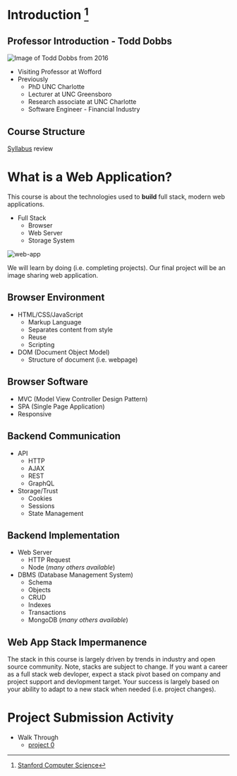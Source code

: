 # Introduction [^1]

## Professor Introduction - Todd Dobbs

![Image of Todd Dobbs from 2016](https://github.com/btdobbs/WA/blob/main/Topic/images/btd.jpg)

* Visiting Professor at Wofford
* Previously
  * PhD UNC Charlotte
  * Lecturer at UNC Greensboro
  * Research associate at UNC Charlotte
  * Software Engineer - Financial Industry

## Course Structure

[Syllabus](https://github.com/btdobbs/WA/blob/main/README.md) review

# What is a Web Application?

This course is about the technologies used to **build** full stack, modern web applications.

- Full Stack
  - Browser
  - Web Server
  - Storage System

![web-app](https://github.com/btdobbs/WA/blob/main/Topic/images/web-app.png)

We will learn by doing (i.e. completing projects).  Our final project will be an image sharing web application.

## Browser Environment

- HTML/CSS/JavaScript
  - Markup Language
  - Separates content from style
  - Reuse
  - Scripting 
- DOM (Document Object Model)
  - Structure of document (i.e. webpage) 

## Browser Software

- MVC (Model View Controller Design Pattern)
- SPA (Single Page Application)
- Responsive

## Backend Communication

- API
  - HTTP
  - AJAX
  - REST
  - GraphQL
- Storage/Trust
  - Cookies
  - Sessions
  - State Management

## Backend Implementation

- Web Server
  - HTTP Request
  - Node (*many others available*)
- DBMS (Database Management System)
  - Schema
  - Objects
  - CRUD
  - Indexes
  - Transactions  
  - MongoDB (*many others available*)

## Web App Stack Impermanence

The stack in this course is largely driven by trends in industry and open source community.  Note, stacks are subject to change.  If you want a career as a full stack web devloper, expect a stack pivot based on company and project support and devlopment target.  Your success is largely based on your ability to adapt to a new stack when needed (i.e. project changes).

# Project Submission Activity

* Walk Through
  *  [project 0](https://github.com/btdobbs/WA/blob/main/Project/00/README.md)

[^1]: [Stanford Computer Science](https://cs.stanford.edu)
